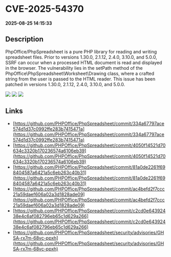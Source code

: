 # CVE-2025-54370

**2025-08-25 14:15:33**

## Description
PhpOffice/PhpSpreadsheet is a pure PHP library for reading and writing spreadsheet files. Prior to versions 1.30.0, 2.1.12, 2.4.0, 3.10.0, and 5.0.0, SSRF can occur when a processed HTML document is read and displayed in the browser. The vulnerability lies in the setPath method of the PhpOffice\PhpSpreadsheet\Worksheet\Drawing class, where a crafted string from the user is passed to the HTML reader. This issue has been patched in versions 1.30.0, 2.1.12, 2.4.0, 3.10.0, and 5.0.0.

![](https://img.shields.io/static/v1?label=Score&message=8.7&color=red)
![](https://img.shields.io/static/v1?label=Severity&message=HIGH&color=red)
![](https://img.shields.io/static/v1?label=CWE&message=SSRF&color=green)

## Links
- [https://github.com/PHPOffice/PhpSpreadsheet/commit/334a67797ace574d1d37c0992ffe283b7415471a](https://github.com/PHPOffice/PhpSpreadsheet/commit/334a67797ace574d1d37c0992ffe283b7415471a)
- [https://github.com/PHPOffice/PhpSpreadsheet/commit/4050f14521d70634c3320b170236574a6106eb39](https://github.com/PHPOffice/PhpSpreadsheet/commit/4050f14521d70634c3320b170236574a6106eb39)
- [https://github.com/PHPOffice/PhpSpreadsheet/commit/81a0de2261f698404587a6421a5c6eb263c40b31](https://github.com/PHPOffice/PhpSpreadsheet/commit/81a0de2261f698404587a6421a5c6eb263c40b31)
- [https://github.com/PHPOffice/PhpSpreadsheet/commit/ac4befd2f7ccc21a59daef606a02a3d1828ade09](https://github.com/PHPOffice/PhpSpreadsheet/commit/ac4befd2f7ccc21a59daef606a02a3d1828ade09)
- [https://github.com/PHPOffice/PhpSpreadsheet/commit/c2cd0e64392438e4c6af082796eb65c1d629a266](https://github.com/PHPOffice/PhpSpreadsheet/commit/c2cd0e64392438e4c6af082796eb65c1d629a266)
- [https://github.com/PHPOffice/PhpSpreadsheet/security/advisories/GHSA-rx7m-68vc-ppxh](https://github.com/PHPOffice/PhpSpreadsheet/security/advisories/GHSA-rx7m-68vc-ppxh)
